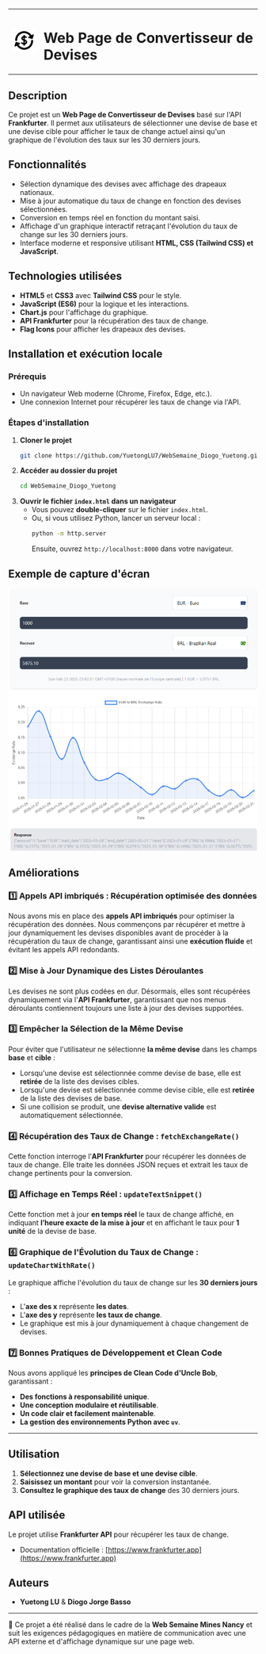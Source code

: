 <table>
  <tr>
    <td><img src="./assets/exchange.png" alt="Aperçu" width="60" style="margin-right: 10px;"></td>
    <td><h1>Web Page de Convertisseur de Devises</h1></td>
  </tr>
</table>


## Description
Ce projet est un **Web Page de Convertisseur de Devises** basé sur l'API **Frankfurter**. Il permet aux utilisateurs de sélectionner une devise de base et une devise cible pour afficher le taux de change actuel ainsi qu'un graphique de l'évolution des taux sur les 30 derniers jours.

## Fonctionnalités
- Sélection dynamique des devises avec affichage des drapeaux nationaux.
- Mise à jour automatique du taux de change en fonction des devises sélectionnées.
- Conversion en temps réel en fonction du montant saisi.
- Affichage d'un graphique interactif retraçant l'évolution du taux de change sur les 30 derniers jours.
- Interface moderne et responsive utilisant **HTML, CSS (Tailwind CSS) et JavaScript**.

## Technologies utilisées
- **HTML5** et **CSS3** avec **Tailwind CSS** pour le style.
- **JavaScript (ES6)** pour la logique et les interactions.
- **Chart.js** pour l'affichage du graphique.
- **API Frankfurter** pour la récupération des taux de change.
- **Flag Icons** pour afficher les drapeaux des devises.

## Installation et exécution locale
### Prérequis
- Un navigateur Web moderne (Chrome, Firefox, Edge, etc.).
- Une connexion Internet pour récupérer les taux de change via l'API.

### Étapes d'installation
1. **Cloner le projet**
   ```sh
   git clone https://github.com/YuetongLU7/WebSemaine_Diogo_Yuetong.git
   ```
2. **Accéder au dossier du projet**
   ```sh
   cd WebSemaine_Diogo_Yuetong
   ```
3. **Ouvrir le fichier `index.html` dans un navigateur**
   - Vous pouvez **double-cliquer** sur le fichier `index.html`.
   - Ou, si vous utilisez Python, lancer un serveur local :
     ```sh
     python -m http.server
     ```
     Ensuite, ouvrez `http://localhost:8000` dans votre navigateur.

## Exemple de capture d'écran
![Capture d'écran de l'application](./assets/screenshot.png)

## Améliorations

### 1️⃣ Appels API imbriqués : Récupération optimisée des données
Nous avons mis en place des **appels API imbriqués** pour optimiser la récupération des données. Nous commençons par récupérer et mettre à jour dynamiquement les devises disponibles avant de procéder à la récupération du taux de change, garantissant ainsi une **exécution fluide** et évitant les appels API redondants.

### 2️⃣ Mise à Jour Dynamique des Listes Déroulantes
Les devises ne sont plus codées en dur. Désormais, elles sont récupérées dynamiquement via l'**API Frankfurter**, garantissant que nos menus déroulants contiennent toujours une liste à jour des devises supportées.

### 3️⃣ Empêcher la Sélection de la Même Devise
Pour éviter que l'utilisateur ne sélectionne **la même devise** dans les champs **base** et **cible** :
   - Lorsqu'une devise est sélectionnée comme devise de base, elle est **retirée** de la liste des devises cibles.
   - Lorsqu'une devise est sélectionnée comme devise cible, elle est **retirée** de la liste des devises de base.
   - Si une collision se produit, une **devise alternative valide** est automatiquement sélectionnée.

### 4️⃣ Récupération des Taux de Change : `fetchExchangeRate()`
Cette fonction interroge l’**API Frankfurter** pour récupérer les données de taux de change. Elle traite les données JSON reçues et extrait les taux de change pertinents pour la conversion.

### 5️⃣ Affichage en Temps Réel : `updateTextSnippet()`
Cette fonction met à jour **en temps réel** le taux de change affiché, en indiquant **l’heure exacte de la mise à jour** et en affichant le taux pour **1 unité** de la devise de base.

### 6️⃣ Graphique de l'Évolution du Taux de Change : `updateChartWithRate()`
Le graphique affiche l'évolution du taux de change sur les **30 derniers jours** :
   - L'**axe des x** représente **les dates**.
   - L'**axe des y** représente **les taux de change**.
   - Le graphique est mis à jour dynamiquement à chaque changement de devises.

### 7️⃣ Bonnes Pratiques de Développement et Clean Code
Nous avons appliqué les **principes de Clean Code d'Uncle Bob**, garantissant :
   - **Des fonctions à responsabilité unique**.
   - **Une conception modulaire et réutilisable**.
   - **Un code clair et facilement maintenable**.
   - **La gestion des environnements Python avec `uv`**.

---

## Utilisation
1. **Sélectionnez une devise de base et une devise cible**.
2. **Saisissez un montant** pour voir la conversion instantanée.
3. **Consultez le graphique des taux de change** des 30 derniers jours.

## API utilisée
Le projet utilise **Frankfurter API** pour récupérer les taux de change.
- Documentation officielle : [https://www.frankfurter.app](https://www.frankfurter.app)

## Auteurs
- **Yuetong LU** & **Diogo Jorge Basso**

---

📌 Ce projet a été réalisé dans le cadre de la **Web Semaine Mines Nancy** et suit les exigences pédagogiques en matière de communication avec une API externe et d'affichage dynamique sur une page web.